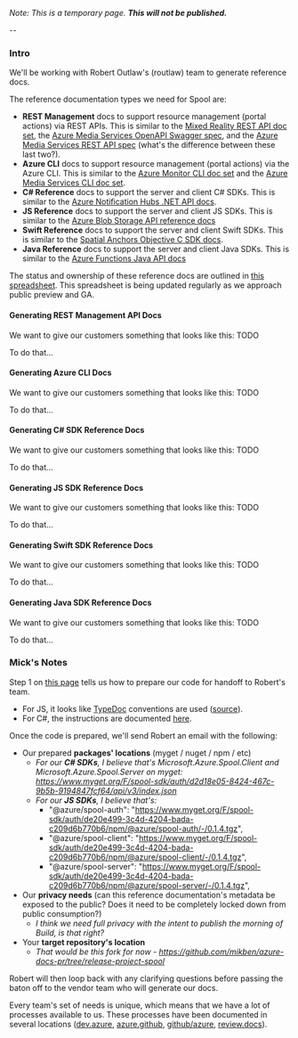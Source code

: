 *Note: This is a temporary page.  **This will not be published.***

-- 

### Intro

We'll be working with Robert Outlaw's (routlaw) team to generate reference docs. 

The reference documentation types we need for Spool are:

- **REST Management** docs to support resource management (portal actions) via REST APIs. This is similar to the [Mixed Reality REST API doc set](https://docs.microsoft.com/en-us/rest/api/mixedreality/), the [Azure Media Services OpenAPI Swagger spec](https://docs.microsoft.com/en-us/azure/media-services/latest/), and the [Azure Media Services REST API spec](https://docs.microsoft.com/en-us/azure/media-services/latest/) (what's the difference between these last two?).
- **Azure CLI** docs to support resource management (portal actions) via the Azure CLI. This is similar to the [Azure Monitor CLI doc set](https://docs.microsoft.com/en-us/cli/azure/monitor?view=azure-cli-latest) and the [Azure Media Services CLI doc set](https://docs.microsoft.com/en-us/cli/azure/ams?view=azure-cli-latest).
- **C# Reference** docs to support the server and client C# SDKs. This is similar to the [Azure Notification Hubs .NET API docs](https://docs.microsoft.com/en-us/dotnet/api/microsoft.azure.notificationhubs?view=azure-dotnet).
- **JS Reference** docs to support the server and client JS SDKs. This is similar to the [Azure Blob Storage API reference docs](https://docs.microsoft.com/en-us/javascript/api/@azure/storage-blob/?view=azure-node-latest)
- **Swift Reference** docs to support the server and client Swift SDKs. This is similar to the [Spatial Anchors Objective C SDK docs](https://docs.microsoft.com/en-us/objectivec/api/spatial-anchors/).
- **Java Reference** docs to support the server and client Java SDKs. This is similar to the [Azure Functions Java API docs](https://docs.microsoft.com/en-us/azure/azure-functions/)

The status and ownership of these reference docs are outlined in [this spreadsheet](https://microsoft.sharepoint-df.com/:x:/t/IC3SDK/EasbZy5MyMBLq2S0NyTNBVABhKiR6r8bq8Ld8clQQkgOeA?e=jxpgWn). This spreadsheet is being updated regularly as we approach public preview and GA.


#### Generating REST Management API Docs

We want to give our customers something that looks like this: TODO

To do that...


#### Generating Azure CLI Docs

We want to give our customers something that looks like this: TODO

To do that...


#### Generating C# SDK Reference Docs

We want to give our customers something that looks like this: TODO

To do that...


#### Generating JS SDK Reference Docs

We want to give our customers something that looks like this: TODO

To do that...


#### Generating Swift SDK Reference Docs

We want to give our customers something that looks like this: TODO

To do that...


#### Generating Java SDK Reference Docs

We want to give our customers something that looks like this: TODO

To do that...





### Mick's Notes

Step 1 on [this page](https://review.docs.microsoft.com/en-us/help/onboard/admin/reference/dotnet/road-to-docs?branch=master) tells us how to prepare our code for handoff to Robert's team. 

 - For JS, it looks like [TypeDoc](http://typedoc.org/guides/doccomments/) conventions are used ([source](https://review.docs.microsoft.com/en-us/help/onboard/admin/reference/js-ts/documenting-api?branch=master)).
 - For C#, the instructions are documented [here](https://review.docs.microsoft.com/en-us/help/onboard/admin/reference/dotnet/documenting-api?branch=master).

Once the code is prepared, we'll send Robert an email with the following:

- Our prepared **packages' locations** (myget / nuget / npm / etc)
  - *For our **C# SDKs**, I believe that's Microsoft.Azure.Spool.Client and Microsoft.Azure.Spool.Server on myget: https://www.myget.org/F/spool-sdk/auth/d2d18e05-8424-467c-9b5b-9194847fcf64/api/v3/index.json*
  - *For our **JS SDKs**, I believe that's:*
    - "@azure/spool-auth": "https://www.myget.org/F/spool-sdk/auth/de20e499-3c4d-4204-bada-c209d6b770b6/npm/@azure/spool-auth/-/0.1.4.tgz",
    - "@azure/spool-client": "https://www.myget.org/F/spool-sdk/auth/de20e499-3c4d-4204-bada-c209d6b770b6/npm/@azure/spool-client/-/0.1.4.tgz",
    - "@azure/spool-server": "https://www.myget.org/F/spool-sdk/auth/de20e499-3c4d-4204-bada-c209d6b770b6/npm/@azure/spool-server/-/0.1.4.tgz",
- Our **privacy needs** (can this reference documentation's metadata be exposed to the public? Does it need to be completely locked down from public consumption?)
  - *I think we need full privacy with the intent to publish the morning of Build, is that right?* 
- Your **target repository's location**
  - *That would be this fork for now - https://github.com/mikben/azure-docs-pr/tree/release-project-spool*

Robert will then loop back with any clarifying questions before passing the baton off to the vendor team who will generate our docs.

Every team's set of needs is unique, which means that we have a lot of processes available to us. These processes have been documented in several locations ([dev.azure](https://dev.azure.com/azure-sdk/internal/_wiki/wikis/internal.wiki/10/Welcome-and-Onboarding), [azure.github](https://azure.github.io/azure-sdk-for-net/), [github/azure](https://github.com/Azure/adx-documentation-pr/wiki), [review.docs](https://review.docs.microsoft.com/en-us/help/onboard/admin/reference/?branch=master)).
